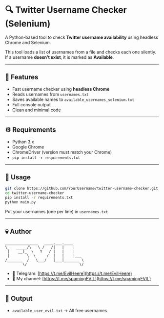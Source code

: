 # 🔍 Twitter Username Checker (Selenium)

A Python-based tool to check **Twitter username availability** using headless Chrome and Selenium.

This tool loads a list of usernames from a file and checks each one silently. If a username **doesn’t exist**, it is marked as **Available**.

---

## 🧠 Features

- Fast username checker using **headless Chrome**
- Reads usernames from `usernames.txt`
- Saves available names to `available_usernames_selenium.txt`
- Full console output
- Clean and minimal code

---

## ⚙️ Requirements

- Python 3.x
- Google Chrome
- ChromeDriver (version must match your Chrome)
- `pip install -r requirements.txt`

---

## 🚀 Usage

```bash
git clone https://github.com/YourUsername/twitter-username-checker.git
cd twitter-username-checker
pip install -r requirements.txt
python main.py
```

Put your usernames (one per line) in `usernames.txt`

---

## 💀 Author

```
_______________   ____.___.____     
\_   _____/\   \ /   /|   |    |    
 |    __)_  \   Y   / |   |    |    
 |        \  \     /  |   |    |___ 
/_______  /   \___/   |___|_______ \
        \/                        \/
```

- 🔗 Telegram: [https://t.me/EvilHeere](https://t.me/EvilHeere)  
- 🔗 My channel: [https://t.me/spamingEVIL](https://t.me/spamingEVIL)

---

## 📁 Output

- `available_user_evil.txt` → All free usernames
